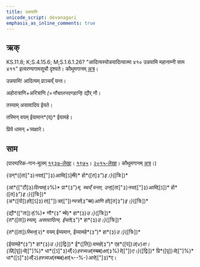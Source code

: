 ```yaml
---
title: उन्नयामि  
unicode_script: devanagari  
emphasis_as_inline_comments: true
---   
```


## ऋक्

KS.11.8; K;S.4.15.6; M;S.1.6.1.26? "आदित्यस्योन्नयादित्यात्मा ४१० उन्नयामि महानाम्नी साम ४११" इत्यरण्यगामसूचौ दृश्यते। कौथुमगानम् [अत्र](https://archive.org/details/SamaVedaSanhitaWithSayanabhashyaVolume2SatyavrataSamasrami1876bis_201804/page/n535)।

उन्नयामि! आदित्यम् प्राञ्चय्ँ यन्त।

अहोरात्राणि+अरित्राणि *(=नौचालनदण्डानि)* द्यौर् नौ।

तस्याम् असावादिय ईयते।

तस्मिन् वयम् ईयामान*(य्)* ईयामहे।

प्रिये धामन् +त्र्यक्षारे।

## साम

(पारम्परिक-गान-मूलम् [१९३७-लेखा](https://archive.org/stream/sAmaveda-jaiminIya-paravastu-paramparA-docs/sAmaveda-paravastu-1937#page/n9/mode/1up&sa=D&ust=1542425956421000)। [१९७५](https://archive.org/stream/sAmaveda-jaiminIya-paravastu-paramparA-docs/sAmaveda-paravastu-1975#page/n9/mode/1up&sa=D&ust=1542425956421000)। [२०१५-लेखा](https://archive.org/stream/sAmaveda-jaiminIya-paravastu-paramparA-docs/VIVAAHA%2520UPANAYANA%2520SAAMAANI#page/n4/mode/1up&sa=D&ust=1542425956422000)। कौथुमगानम् [अत्र](https://archive.org/details/SamaVedaSanhitaWithSayanabhashyaVolume2SatyavrataSamasrami1876bis_201804/page/n535)।)

{उन्*([ता]"३)*नया*(["]३)*आमि*([ऽ]~~मी~~)* हो*([त]३”)*इ।}*([त्रिः])*

{आ*(["टौ]३)*दित्यम्*(२%)* प्रा*(३”)*म्, च्चय्ँ यन्ता, उन्*([ता]"३)*नया*(["]३)*आमि*([ऽ])* हो*([त]३”)*इ।}*([त्रिः])*  
{अ*([पो])*हो*([ऽ]३)*रा*(["])*त्रा*(["])*ण्यर्त्रा*(३”~~त्रा~~)*आणि हो*([त]३”)*इ।}*([त्रिः])*

{द्यौ*(["ता])*र्*(%)* णौ*(३” ~~णो~~)* हा*(३)*उ।}*([त्रिः])*  
{त*([ता])*स्याम्, असावादित्य, ईयते*(३”)* हा*(३)*उ।}*([त्रिः])*

{त*([ता])*स्मिन्*(२)* वयम् ईय्यमान, ईय्यामहे*(३”)* हा*(३)*उ।}*([त्रिः])*

{ईयामहे*(३”)* हा*(३)*उ।}*([द्विः])* ई*([ति])*यामहे*(३”)*   एह*([प])*उ*(v)*वा।  
{प्रि*([पृ])*ये*(["]%)* धा*([ऽ]"३)*मँ*(२)*हस्त्र्यअ*(~~स्यद~~)*क्षा*(३%)*रे*(["])*ए।}*([द्विः])*
प्रि*([पृ])*ये*(["]%)* धा*([ऽ]"३)*मँ*(२)*हस्त्र्यअ*(~~स्यद~~)*क्षा*(५--%-)*आरे*(["]३)*ए।